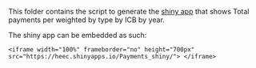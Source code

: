 This folder contains the script to generate the [shiny app](https://heec.shinyapps.io/Payments_shiny/) that shows Total payments per weighted by type by ICB by year.

The shiny app can be embedded as such:
```
<iframe width="100%" frameborder="no" height="700px" src="https://heec.shinyapps.io/Payments_shiny/"> </iframe>
```
